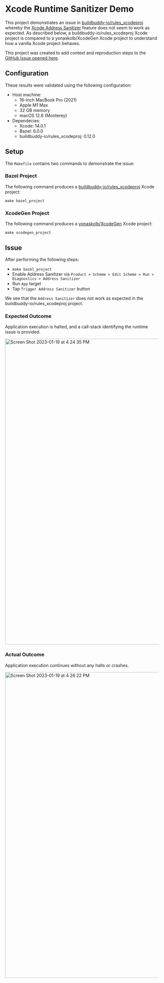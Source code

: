 # Xcode Runtime Sanitizer Demo

This project demonstrates an issue in [buildbuddy-io/rules_xcodeproj](https://github.com/buildbuddy-io/rules_xcodeproj) whereby the [Xcode Address Sanitizer](https://developer.apple.com/documentation/xcode/diagnosing-memory-thread-and-crash-issues-early) feature does not seem to work as expected. As described below, a buildbuddy-io/rules_xcodeproj Xcode project is compared to a yonaskolb/XcodeGen Xcode project to understand how a vanilla Xcode project behaves.

This project was created to add context and reproduction steps to the [GitHub Issue opened here](https://github.com/buildbuddy-io/rules_xcodeproj/issues/1613).

## Configuration

These results were validated using the following configuration:

- Host machine:
    - 16-inch MacBook Pro (2021)
    - Apple M1 Max
    - 32 GB memory
    - macOS 12.6 (Monterey)
- Dependecies:
    - Xcode: 14.0.1
    - Bazel: 6.0.0
    - buildbuddy-io/rules_xcodeproj: 0.12.0

## Setup

The `Makefile` contains two commands to demonstrate the issue:

### Bazel Project

The following command produces a [buildbuddy-io/rules_xcodeproj](https://github.com/buildbuddy-io/rules_xcodeproj) Xcode project:
```
make bazel_project
```

### XcodeGen Project

The following command produces a [yonaskolb/XcodeGen](https://github.com/yonaskolb/XcodeGen) Xcode project:
```
make xcodegen_project
```

## Issue

After performing the following steps:
- `make bazel_project`
- Enable Address Sanitizer via `Product > Scheme > Edit Scheme > Run > Diagnostics > Address Sanitizer`
- Run `App` target
- Tap `Trigger Address Sanitizer` button

We see that the `Address Sanitizer` does not work as expected in the buildbuddy-io/rules_xcodeproj project.

### Expected Outcome

Application execution is halted, and a call-stack identifying the runtime issue is provided.

<img width="1000" alt="Screen Shot 2023-01-19 at 4 24 35 PM" src="https://user-images.githubusercontent.com/40372184/213565354-6be1978d-f209-459d-81af-a804213e15f7.png">

### Actual Outcome

Application execution continues without any halts or crashes.

<img width="1000" alt="Screen Shot 2023-01-19 at 4 26 22 PM" src="https://user-images.githubusercontent.com/40372184/213565652-c4f7081f-2574-48fb-9232-7ab311351cb8.png">
